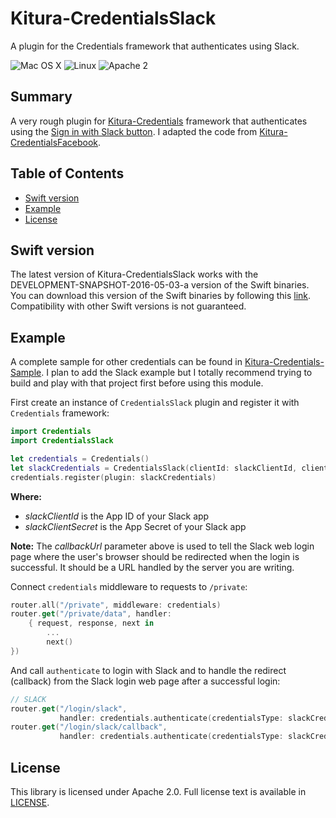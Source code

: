# Kitura-CredentialsSlack
A plugin for the Credentials framework that authenticates using Slack.

![Mac OS X](https://img.shields.io/badge/os-Mac%20OS%20X-green.svg?style=flat)
![Linux](https://img.shields.io/badge/os-linux-green.svg?style=flat)
![Apache 2](https://img.shields.io/badge/license-Apache2-blue.svg?style=flat)

## Summary
A very rough plugin for [Kitura-Credentials](https://github.com/IBM-Swift/Kitura-Credentials) framework that authenticates using the [Sign in with Slack button](https://api.slack.com/docs/sign-in-with-slack). I adapted the code from [Kitura-CredentialsFacebook](https://github.com/IBM-Swift/Kitura-CredentialsFacebook).

## Table of Contents
* [Swift version](#swift-version)
* [Example](#example)
* [License](#license)

## Swift version
The latest version of Kitura-CredentialsSlack works with the DEVELOPMENT-SNAPSHOT-2016-05-03-a version of the Swift binaries. You can download this version of the Swift binaries by following this [link](https://swift.org/download/). Compatibility with other Swift versions is not guaranteed.

## Example
A complete sample for other credentials can be found in [Kitura-Credentials-Sample](https://github.com/IBM-Swift/Kitura-Credentials-Sample). I plan to add the Slack example but I totally recommend trying to build and play with that project first before using this module.
<br>

First create an instance of `CredentialsSlack` plugin and register it with `Credentials` framework:
```swift
import Credentials
import CredentialsSlack

let credentials = Credentials()
let slackCredentials = CredentialsSlack(clientId: slackClientId, clientSecret: slackClientSecret, callbackUrl: slackCallbackUrl)
credentials.register(plugin: slackCredentials)
```
**Where:**
   - *slackClientId* is the App ID of your Slack app
   - *slackClientSecret* is the App Secret of your Slack app

**Note:** The *callbackUrl* parameter above is used to tell the Slack web login page where the user's browser should be redirected when the login is successful. It should be a URL handled by the server you are writing.

Connect `credentials` middleware to requests to `/private`:

```swift
router.all("/private", middleware: credentials)
router.get("/private/data", handler:
    { request, response, next in
        ...  
        next()
})
```

And call `authenticate` to login with Slack and to handle the redirect (callback) from the Slack login web page after a successful login:

```swift
// SLACK
router.get("/login/slack",
           handler: credentials.authenticate(credentialsType: slackCredentials.name))
router.get("/login/slack/callback",
           handler: credentials.authenticate(credentialsType: slackCredentials.name, failureRedirect: "/login"))
```

## License
This library is licensed under Apache 2.0. Full license text is available in [LICENSE](LICENSE.txt).
